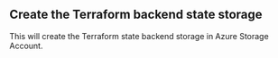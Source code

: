 ## Create the Terraform backend state storage
This will create the Terraform state backend storage in Azure Storage Account.